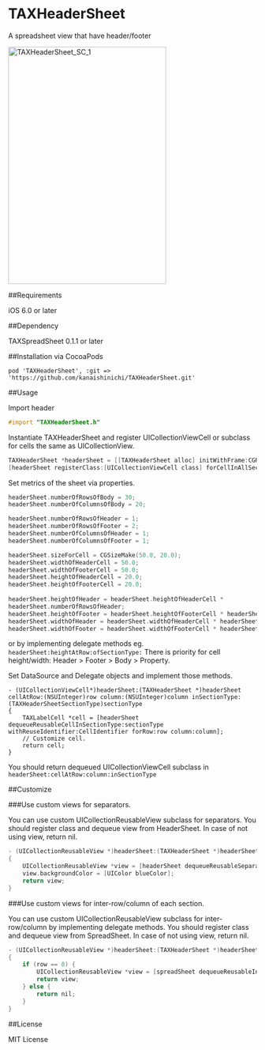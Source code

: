 TAXHeaderSheet
============
A spreadsheet view that have header/footer

<img src="https://farm8.staticflickr.com/7360/10574026144_661661a99f.jpg" width="320" height="480" alt="TAXHeaderSheet_SC_1">

##Requirements

iOS 6.0 or later

##Dependency

TAXSpreadSheet 0.1.1 or later

##Installation
via CocoaPods

```Podfile
pod 'TAXHeaderSheet', :git => 'https://github.com/kanaishinichi/TAXHeaderSheet.git'
```

##Usage

Import header

```objectivec
#import "TAXHeaderSheet.h"
```

Instantiate TAXHeaderSheet and register UICollectionViewCell or subclass for cells the same as UICollectionView.

```objectivec
TAXHeaderSheet *headerSheet = [[TAXHeaderSheet alloc] initWithFrame:CGRectMake(0.0. 0.0. 100.0, 100.0)];
[headerSheet registerClass:[UICollectionViewCell class] forCellInAllSectionWithReuseIdentifier:@"Cell"];
```
Set metrics of the sheet via properties.

```objectivec
headerSheet.numberOfRowsOfBody = 30;
headerSheet.numberOfColumnsOfBody = 20;

headerSheet.numberOfRowsOfHeader = 1;
headerSheet.numberOfRowsOfFooter = 2;
headerSheet.numberOfColumnsOfHeader = 1;
headerSheet.numberOfColumnsOfFooter = 1;

headerSheet.sizeForCell = CGSizeMake(50.0, 20.0);
headerSheet.widthOfHeaderCell = 50.0;
headerSheet.widthOfFooterCell = 50.0;
headerSheet.heightOfHeaderCell = 20.0;
headerSheet.heightOfFooterCell = 20.0;
    
headerSheet.heightOfHeader = headerSheet.heightOfHeaderCell * 
headerSheet.numberOfRowsOfHeader;
headerSheet.heightOfFooter = headerSheet.heightOfFooterCell * headerSheet.numberOfRowsOfFooter;
headerSheet.widthOfHeader = headerSheet.widthOfHeaderCell * headerSheet.numberOfColumnsOfHeader;
headerSheet.widthOfFooter = headerSheet.widthOfFooterCell * headerSheet.numberOfColumnsOfFooter;
```

 or by implementing delegate methods eg. ```headerSheet:heightAtRow:ofSectionType:```
There is priority for cell height/width:
Header > Footer > Body > Property.

Set DataSource and Delegate objects and implement those methods.

```
- (UICollectionViewCell*)headerSheet:(TAXHeaderSheet *)headerSheet cellAtRow:(NSUInteger)row column:(NSUInteger)column inSectionType:(TAXHeaderSheetSectionType)sectionType
{
    TAXLabelCell *cell = [headerSheet dequeueReusableCellInSectionType:sectionType withReuseIdentifier:CellIdentifier forRow:row column:column];
    // Customize cell.
    return cell;
}
```
You should return dequeued UICollectionViewCell subclass in ```headerSheet:cellAtRow:column:inSectionType```

##Customize

###Use custom views for separators.

You can use custom UICollectionReusableView subclass for separators.
You should register class and dequeue view from HeaderSheet.
In case of not using view, return nil.

```objectivec
- (UICollectionReusableView *)headerSheet:(TAXHeaderSheet *)headerSheet separatorViewOfSeparatorType:(TAXHeaderSheetSeparatorType)separatorType
{
    UICollectionReusableView *view = [headerSheet dequeueReusableSeparatorViewOfSeparatorType:separatorType withReuseIdentifier:@"Separator"];
    view.backgroundColor = [UIColor blueColor];
    return view;
}
```

###Use custom views for inter-row/column of each section.

You can use custom UICollectionReusableView subclass for inter-row/column by implementing delegate methods.
You should register class and dequeue view from SpreadSheet.
In case of not using view, return nil.

```objectivec
- (UICollectionReusableView *)headerSheet:(TAXHeaderSheet *)headerSheet interRowViewInSectionType:(TAXHeaderSheetSectionType)sectionType belowRow:(NSUInteger)row;
{
	if (row == 0) {
		UICollectionReusableView *view = [spreadSheet dequeueReusableInterRowViewWithIdentifier:@"View" belowRow:row];
		return view;
	} else {
		return nil;
	}
}
```

##License

MIT License